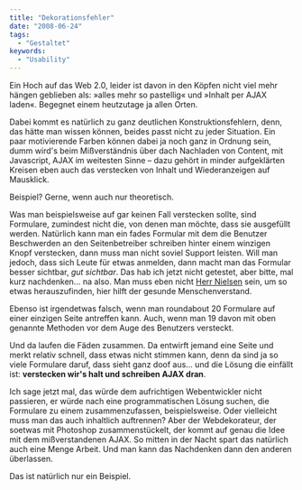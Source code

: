 ```yaml
---
title: "Dekorationsfehler"
date: "2008-06-24"
tags:
  - "Gestaltet"
keywords:
  - "Usability"
---
```


Ein Hoch auf das Web 2.0, leider ist davon in den Köpfen nicht viel mehr hängen geblieben als: »alles mehr so pastellig« und »Inhalt per AJAX laden«. Begegnet einem heutzutage ja allen Orten.

Dabei kommt es natürlich zu ganz deutlichen Konstruktionsfehlern, denn, das hätte man wissen können, beides passt nicht zu jeder Situation. Ein paar motivierende Farben können dabei ja noch ganz in Ordnung sein, dumm wird's beim Mißverständnis über dach Nachladen von Content, mit Javascript, AJAX im weitesten Sinne – dazu gehört in minder aufgeklärten Kreisen eben auch das verstecken von Inhalt und Wiederanzeigen auf Mausklick.

Beispiel? Gerne, wenn auch nur theoretisch.

Was man beispielsweise auf gar keinen Fall verstecken sollte, sind Formulare, zumindest nicht die, von denen man möchte, dass sie ausgefüllt werden. Natürlich kann man ein fades Formular mit dem die Benutzer Beschwerden an den Seitenbetreiber schreiben hinter einem winzigen Knopf verstecken, dann muss man nicht soviel Support leisten. Will man jedoch, dass sich Leute für etwas anmelden, dann macht man das Formular besser sichtbar, _gut sichtbar_. Das hab ich jetzt nicht getestet, aber bitte, mal kurz nachdenken… na also. Man muss eben nicht [Herr Nielsen](http://www.useit.com/alertbox/) sein, um so etwas herauszufinden, hier hilft der gesunde Menschenverstand.

Ebenso ist irgendetwas falsch, wenn man roundabout 20 Formulare auf einer einzigen Seite antreffen kann. Auch, wenn man 19 davon mit oben genannte Methoden vor dem Auge des Benutzers versteckt.

Und da laufen die Fäden zusammen. Da entwirft jemand eine Seite und merkt relativ schnell, dass etwas nicht stimmen kann, denn da sind ja so viele Formulare daruf, dass sieht ganz doof aus… und die Lösung die einfällt ist: **verstecken wir's halt und schreiben AJAX dran**.

Ich sage jetzt mal, das würde dem aufrichtigen Webentwickler nicht passieren, er würde nach eine programmatischen Lösung suchen, die Formulare zu einem zusammenzufassen, beispielsweise. Oder vielleicht muss man das auch inhaltlich auftrennen? Aber der Webdekorateur, der soetwas mit Photoshop zusammenstückelt, der kommt auf genau die Idee mit dem mißverstandenen AJAX. So mitten in der Nacht spart das natürlich auch eine Menge Arbeit. Und man kann das Nachdenken dann den anderen überlassen.

Das ist natürlich nur ein Beispiel.
